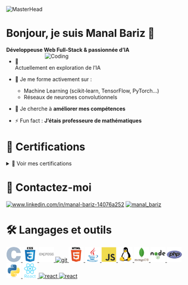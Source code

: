 ![MasterHead](https://getwallpapers.com/wallpaper/full/2/d/f/490230.jpg)

# Bonjour, je suis **Manal Bariz** 👋
**Développeuse Web Full‑Stack & passionnée d’IA**
<img align="right" alt="Coding" width="400" src="https://media.tenor.com/PP9v7VIs6R4AAAAd/scaler-create-impact.gif">

- 🔭 Actuellement en exploration de l’IA

- 🌱 Je me forme activement sur :
    * Machine Learning (scikit‑learn, TensorFlow, PyTorch...)
    * Réseaux de neurones convolutionnels

- 👯 Je cherche à **améliorer mes compétences**

- ⚡ Fun fact : **J’étais professeure de mathématiques**

# 📜 Certifications
<details>
  <summary>📂 Voir mes certifications</summary>

  <br/>
  
| Certification | Logo |
|:------------:|:----:|
| **🧠 What is Data Science? – Coursera (IBM)** | [![Coursera/IBM](https://assets.serverwatch.com/uploads/2022/08/SW.C.IBM_.png)](https://www.coursera.org/account/accomplishments/certificate/U49679XZR88K) |
| **🧪 Cours intensif sur la science des données – Coursera (Johns Hopkins University)** | [![Johns Hopkins](https://1000logos.net/wp-content/uploads/2022/07/Johns-Hopkins-University-Logo.jpg)](https://www.coursera.org/account/accomplishments/certificate/4YRULLTWZVWX) |
| **📊 Supervised Machine Learning: Regression and Classification – Coursera (DeepLearning.AI & Stanford Online)** | [![Stanford Online](https://149396518.v2.pressablecdn.com/wp-content/uploads/2023/05/Screenshot-2023-05-09-at-2.00.14-PM.png)](https://www.coursera.org/account/accomplishments/certificate/K8KLB7A3NR9L) |
| **➗ Mathematics for Machine Learning: Linear Algebra – Coursera (Imperial College London)** | [![Imperial College London](https://www.pngkey.com/png/full/195-1957960_imperial-college-london-logo-vector.png)](https://www.coursera.org/account/accomplishments/certificate/YBANW8N541LG) |


</details>



# 🤝 Contactez-moi
<p align="left">
<a href="https://www.linkedin.com/in/manal-bariz-14076a252" target="blank"><img align="center" src="https://raw.githubusercontent.com/rahuldkjain/github-profile-readme-generator/master/src/images/icons/Social/linked-in-alt.svg" alt="www.linkedin.com/in/manal-bariz-14076a252" height="30" width="40" /></a>
<a href="https://instagram.com/manal_bariz" target="blank"><img align="center" src="https://raw.githubusercontent.com/rahuldkjain/github-profile-readme-generator/master/src/images/icons/Social/instagram.svg" alt="manal_bariz" height="30" width="40" /></a>
</p>

# 🛠 Langages et outils
<p align="left"> <a href="https://www.cprogramming.com/" target="_blank" rel="noreferrer"> <img src="https://raw.githubusercontent.com/devicons/devicon/master/icons/c/c-original.svg" alt="c" width="40" height="40"/> </a> <a href="https://www.w3schools.com/css/" target="_blank" rel="noreferrer"> <img src="https://raw.githubusercontent.com/devicons/devicon/master/icons/css3/css3-original-wordmark.svg" alt="css3" width="40" height="40"/> </a> <a href="https://expressjs.com" target="_blank" rel="noreferrer"> <img src="https://raw.githubusercontent.com/devicons/devicon/master/icons/express/express-original-wordmark.svg" alt="express" width="40" height="40"/> </a> <a href="https://git-scm.com/" target="_blank" rel="noreferrer"> <img src="https://www.vectorlogo.zone/logos/git-scm/git-scm-icon.svg" alt="git" width="40" height="40"/> </a> <a href="https://www.w3.org/html/" target="_blank" rel="noreferrer"> <img src="https://raw.githubusercontent.com/devicons/devicon/master/icons/html5/html5-original-wordmark.svg" alt="html5" width="40" height="40"/> </a> <a href="https://www.java.com" target="_blank" rel="noreferrer"> <img src="https://raw.githubusercontent.com/devicons/devicon/master/icons/java/java-original.svg" alt="java" width="40" height="40"/> </a> <a href="https://developer.mozilla.org/en-US/docs/Web/JavaScript" target="_blank" rel="noreferrer"> <img src="https://raw.githubusercontent.com/devicons/devicon/master/icons/javascript/javascript-original.svg" alt="javascript" width="40" height="40"/> </a> <a href="https://www.linux.org/" target="_blank" rel="noreferrer"> <img src="https://raw.githubusercontent.com/devicons/devicon/master/icons/linux/linux-original.svg" alt="linux" width="40" height="40"/> </a> <a href="https://www.mongodb.com/" target="_blank" rel="noreferrer"> <img src="https://raw.githubusercontent.com/devicons/devicon/master/icons/mongodb/mongodb-original-wordmark.svg" alt="mongodb" width="40" height="40"/> </a> <a href="https://nodejs.org" target="_blank" rel="noreferrer"> <img src="https://raw.githubusercontent.com/devicons/devicon/master/icons/nodejs/nodejs-original-wordmark.svg" alt="nodejs" width="40" height="40"/> </a> <a href="https://www.php.net" target="_blank" rel="noreferrer"> <img src="https://raw.githubusercontent.com/devicons/devicon/master/icons/php/php-original.svg" alt="php" width="40" height="40"/> </a> <a href="https://www.python.org" target="_blank" rel="noreferrer"> <img src="https://raw.githubusercontent.com/devicons/devicon/master/icons/python/python-original.svg" alt="python" width="40" height="40"/> </a> <a href="https://reactjs.org/" target="_blank" rel="noreferrer"> <img src="https://raw.githubusercontent.com/devicons/devicon/master/icons/react/react-original-wordmark.svg" alt="react" width="40" height="40"/> </a> <a href="https://angular.io/" target="_blank" rel="noreferrer"> <img src="https://freepngdesign.com/content/uploads/images/p-1698-1-angular-logo-png-transparent-logo-214688437269.png" alt="react" width="40" height="40"/> </a> <a href="https://www.typescriptlang.org/" rel="noreferrer"> <img src="https://www.interface-x.org/typescript.png" alt="react" width="40" height="40"/> </a> </p>


